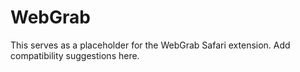# WebGrab
This serves as a placeholder for the WebGrab Safari extension. Add compatibility suggestions here.
